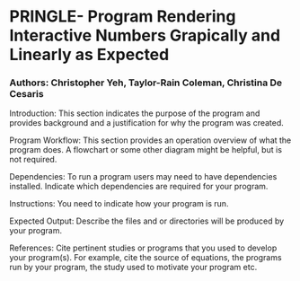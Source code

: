 # PRINGLE- Program Rendering Interactive Numbers Grapically and Linearly as Expected
### Authors: Christopher Yeh, Taylor-Rain Coleman, Christina De Cesaris

Introduction: This section indicates the purpose of the program and provides background and a justification for why the 
program was created.

Program Workflow: This section provides an operation overview of what the program does. A flowchart or some other diagram 
might be helpful, but is not required.

Dependencies: To run a program users may need to have dependencies installed. Indicate which dependencies are required for 
your program.

Instructions: You need to indicate how your program is run.

Expected Output: Describe the files and or directories will be produced by your program.

References: Cite pertinent studies or programs that you used to develop your program(s). For example, cite the source of 
equations, the programs run by your program, the study used to motivate your program etc.
